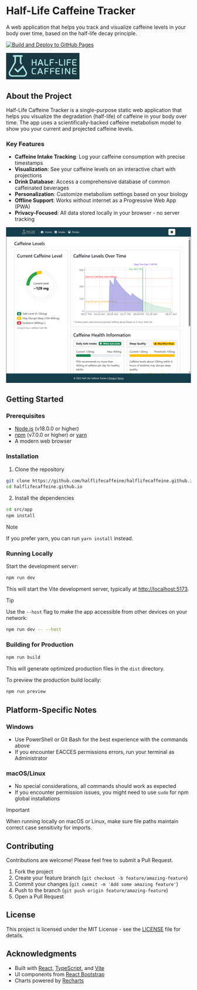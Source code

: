 # Half-Life Caffeine Tracker

A web application that helps you track and visualize caffeine levels in your body over time, based on the half-life decay principle.

[![Build and Deploy to GitHub Pages](https://github.com/halflifecaffeine/halflifecaffeine.github.io/actions/workflows/deploy.yml/badge.svg)](https://github.com/halflifecaffeine/halflifecaffeine.github.io/actions/workflows/deploy.yml)

<img src="docs/logo.png" alt="Logo" width="200" alt="HalfLifeCaffeine Logo"/>

## About the Project

Half-Life Caffeine Tracker is a single-purpose static web application that helps you visualize the degradation (half-life) of caffeine in your body over time. The app uses a scientifically-backed caffeine metabolism model to show you your current and projected caffeine levels.

### Key Features

- **Caffeine Intake Tracking**: Log your caffeine consumption with precise timestamps
- **Visualization**: See your caffeine levels on an interactive chart with projections
- **Drink Database**: Access a comprehensive database of common caffeinated beverages
- **Personalization**: Customize metabolism settings based on your biology
- **Offline Support**: Works without internet as a Progressive Web App (PWA)
- **Privacy-Focused**: All data stored locally in your browser - no server tracking

![Screenshot of main page](docs/screenshot.png)

## Getting Started

### Prerequisites

- [Node.js](https://nodejs.org/) (v18.0.0 or higher)
- [npm](https://www.npmjs.com/) (v7.0.0 or higher) or [yarn](https://yarnpkg.com/)
- A modern web browser

### Installation

1. Clone the repository

```bash
git clone https://github.com/halflifecaffeine/halflifecaffeine.github.io.git
cd halflifecaffeine.github.io
```

2. Install the dependencies

```bash
cd src/app
npm install
```

> [!NOTE]
> If you prefer yarn, you can run `yarn install` instead.

### Running Locally

Start the development server:

```bash
npm run dev
```

This will start the Vite development server, typically at [http://localhost:5173](http://localhost:5173).

> [!TIP]
> Use the `--host` flag to make the app accessible from other devices on your network:
> ```bash
> npm run dev -- --host
> ```

### Building for Production

```bash
npm run build
```

This will generate optimized production files in the `dist` directory.

To preview the production build locally:

```bash
npm run preview
```

## Platform-Specific Notes

### Windows

- Use PowerShell or Git Bash for the best experience with the commands above
- If you encounter EACCES permissions errors, run your terminal as Administrator

### macOS/Linux

- No special considerations, all commands should work as expected
- If you encounter permission issues, you might need to use `sudo` for npm global installations

> [!IMPORTANT]
> When running locally on macOS or Linux, make sure file paths maintain correct case sensitivity for imports.

## Contributing

Contributions are welcome! Please feel free to submit a Pull Request.

1. Fork the project
2. Create your feature branch (`git checkout -b feature/amazing-feature`)
3. Commit your changes (`git commit -m 'Add some amazing feature'`)
4. Push to the branch (`git push origin feature/amazing-feature`)
5. Open a Pull Request

## License

This project is licensed under the MIT License - see the [LICENSE](LICENSE) file for details.

## Acknowledgments

- Built with [React](https://reactjs.org/), [TypeScript](https://www.typescriptlang.org/), and [Vite](https://vitejs.dev/)
- UI components from [React Bootstrap](https://react-bootstrap.github.io/)
- Charts powered by [Recharts](https://recharts.org/)
